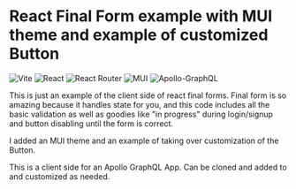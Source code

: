 # React Final Form example with MUI theme and example of customized Button

![Vite](https://img.shields.io/badge/vite-%23646CFF.svg?style=for-the-badge&logo=vite&logoColor=white)
![React](https://img.shields.io/badge/react-%2320232a.svg?style=for-the-badge&logo=react&logoColor=%2361DAFB)
![React Router](https://img.shields.io/badge/React_Router-CA4245?style=for-the-badge&logo=react-router&logoColor=white)
![MUI](https://img.shields.io/badge/MUI-%230081CB.svg?style=for-the-badge&logo=mui&logoColor=white)
![Apollo-GraphQL](https://img.shields.io/badge/-ApolloGraphQL-311C87?style=for-the-badge&logo=apollo-graphql)

This is just an example of the client side of react final forms. Final form is so amazing because it handles state for you, and this code includes all the basic validation as well as goodies like "in progress" during login/signup and button disabling until the form is correct. 

I added an MUI theme and an example of taking over customization of the Button. 

This is a client side for an Apollo GraphQL App. Can be cloned and added to and customized as needed. 
